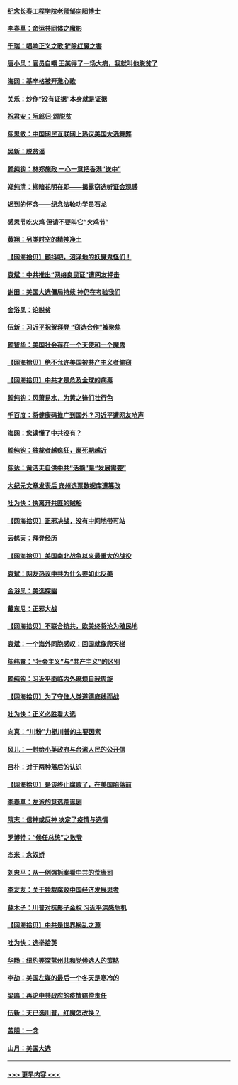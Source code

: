 #### [纪念长春工程学院老师邹向阳博士](../pages/nsc993/n12585390.md?t=12020751) 
#### [李春草：命运共同体之魔影](../pages/nsc993/n12585026.md?t=12020751) 
#### [千瑞：唱响正义之歌 铲除红魔之害](../pages/nsc993/n12585002.md?t=12020751) 
#### [唐小风：官员自嘲 王某得了一场大病，我就叫他脱贫了](../pages/nsc993/n12584981.md?t=12020751) 
#### [海网：基辛格被开激心歌](../pages/nsc993/n12584946.md?t=12020751) 
#### [关乐：炒作“没有证据”本身就是证据](../pages/nsc993/n12583146.md?t=12020751) 
#### [祝君安：阮郎归‧颂脱贫](../pages/nsc993/n12583119.md?t=12020751) 
#### [陈思敏：中国网民互联网上热议美国大选舞弊](../pages/nsc993/n12582845.md?t=12020751) 
#### [吴新：脱贫谣](../pages/nsc993/n12580839.md?t=12020751) 
#### [颜纯钩：林郑施政 一心一意把香港“送中”](../pages/nsc993/n12580805.md?t=12020751) 
#### [郑纯清：柳暗花明在即——揭露窃选听证会观感](../pages/nsc993/n12580795.md?t=12020751) 
#### [迟到的怀念——纪念法轮功学员石龙](../pages/nsc993/n12580245.md?t=12020751) 
#### [感恩节吃火鸡  但请不要叫它“火鸡节”](../pages/nsc993/n12580252.md?t=12020751) 
#### [黄翔：另类时空的精神净土](../pages/nsc993/n12578638.md?t=12020751) 
#### [【网海拾贝】颤抖吧，沼泽地的妖魔鬼怪们！](../pages/nsc993/n12578552.md?t=12020751) 
#### [袁斌：中共推出“网络良民证”遭网友抨击](../pages/nsc993/n12578511.md?t=12020751) 
#### [谢田：美国大选僵局持续 神仍在考验我们](../pages/nsc993/n12577432.md?t=12020751) 
#### [金浴凤：论脱贫](../pages/nsc993/n12576386.md?t=12020751) 
#### [伍新：习近平祝贺拜登 “窃选合作”被聚焦](../pages/nsc993/n12576358.md?t=12020751) 
#### [颜智华：美国社会存在一个天使和一个魔鬼](../pages/nsc993/n12574299.md?t=12020751) 
#### [【网海拾贝】绝不允许美国被共产主义者偷窃](../pages/nsc993/n12573396.md?t=12020751) 
#### [【网海拾贝】中共才是危及全球的病毒](../pages/nsc993/n12571204.md?t=12020751) 
#### [颜纯钩：风萧易水，为黄之锋们壮行色](../pages/nsc993/n12571487.md?t=12020751) 
#### [千百度：将健康码推广到国外？习近平遭网友呛声](../pages/nsc993/n12570808.md?t=12020751) 
#### [海网：您读懂了中共没有？](../pages/nsc993/n12570487.md?t=12020751) 
#### [颜纯钩：独裁者越疯狂，离死期越近](../pages/nsc993/n12569055.md?t=12020751) 
#### [陈达：黄洁夫自供中共“活摘”是“发展需要”](../pages/nsc993/n12568541.md?t=12020751) 
#### [大纪元文章发表后 宾州选票数据库遭篡改](../pages/nsc993/n12568105.md?t=12020751) 
#### [吐为快：快离开共匪的贼船](../pages/nsc993/n12568462.md?t=12020751) 
#### [【网海拾贝】正邪决战，没有中间地带可站](../pages/nsc993/n12568439.md?t=12020751) 
#### [云鹤天：拜登经历](../pages/nsc993/n12567294.md?t=12020751) 
#### [【网海拾贝】美国南北战争以来最重大的战役](../pages/nsc993/n12567247.md?t=12020751) 
#### [袁斌：网友热议中共为什么要如此反美](../pages/nsc993/n12567162.md?t=12020751) 
#### [金浴凤：美选探幽](../pages/nsc993/n12567147.md?t=12020751) 
#### [戴东尼：正邪大战](../pages/nsc993/n12567033.md?t=12020751) 
#### [【网海拾贝】不联合抗共，欧美终将沦为殖民地](../pages/nsc993/n12565068.md?t=12020751) 
#### [袁斌：一个海外同胞感叹：回国就像爬天梯](../pages/nsc993/n12564986.md?t=12020751) 
#### [陈纬霆：“社会主义”与“共产主义”的区别](../pages/nsc993/n12562417.md?t=12020751) 
#### [颜纯钩：习近平面临内外麻烦自我周旋](../pages/nsc993/n12563356.md?t=12020751) 
#### [【网海拾贝】为了守住人类道德底线而战](../pages/nsc993/n12562542.md?t=12020751) 
#### [吐为快：正义必胜看大选](../pages/nsc993/n12561967.md?t=12020751) 
#### [向真：“川粉”力挺川普的主要因素](../pages/nsc993/n12560774.md?t=12020751) 
#### [风儿：一封给小英政府与台湾人民的公开信](../pages/nsc993/n12560581.md?t=12020751) 
#### [吕朴：对于两种落后的认识](../pages/nsc993/n12560492.md?t=12020751) 
#### [【网海拾贝】是该终止腐败了，在美国陷落前](../pages/nsc993/n12559936.md?t=12020751) 
#### [李春草：左派的竞选荒诞剧](../pages/nsc993/n12558380.md?t=12020751) 
#### [隋志：信神或反神 决定了疫情与选情](../pages/nsc993/n12558255.md?t=12020751) 
#### [罗博特：“候任总统”之败登](../pages/nsc993/n12558189.md?t=12020751) 
#### [杰米：念奴娇](../pages/nsc993/n12558174.md?t=12020751) 
#### [刘忠平：从一例强拆案看中共的荒唐司](../pages/nsc993/n12558036.md?t=12020751) 
#### [李友友：关于独裁腐败中国经济发展思考](../pages/nsc993/n12558004.md?t=12020751) 
#### [薛木子：川普对抗影子金权 习近平深感危机](../pages/nsc993/n12557342.md?t=12020751) 
#### [【网海拾贝】中共是世界祸乱之源](../pages/nsc993/n12555353.md?t=12020751) 
#### [吐为快：选举拾英](../pages/nsc993/n12555041.md?t=12020751) 
#### [华旸：纽约等深蓝州共和党候选人的策略](../pages/nsc993/n12554309.md?t=12020751) 
#### [李劼：美国左媒的最后一个冬天是寒冷的](../pages/nsc993/n12552947.md?t=12020751) 
#### [梁鸣：再论中共政府的疫情赔偿责任](../pages/nsc993/n12553012.md?t=12020751) 
#### [伍新：天已选川普，红魔怎改换？](../pages/nsc993/n12552970.md?t=12020751) 
#### [苦胆：一念](../pages/nsc993/n12552957.md?t=12020751) 
#### [山月：美国大选](../pages/nsc993/n12552446.md?t=12020751) 

----
#### [ >>> 更早内容 <<< ](../indexes/nsc993-earlier.md)
